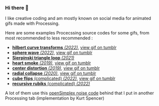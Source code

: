 ### Hi there 👋

I like creative coding and am mostly known on social media for animated gifs made with Processing.

Here are some examples Procecssing source codes for some gifs, from most recommended to less recommended :

- [**hilbert curve transforms** *(2022)*](https://gist.github.com/Bleuje/0917441d809d5eccf4ddcfc6a5b787d9), [view gif on tumblr](https://necessary-disorder.tumblr.com/post/684049569049395200)
- [**sphere wave** *(2022)*](https://gist.github.com/Bleuje/bd3e59266899687c11dbca39f1ffd7ae), [view gif on tumblr](https://necessary-disorder.tumblr.com/post/686420135511310336)
- [**Sierpinski triangle loop** *(2021)*](https://gist.github.com/Bleuje/1307e4c10898b93a25e159edbef8ea3c)
- [**heart smoke** *(2019)*](https://gist.github.com/Bleuje/020c562051ca8175e63a176487819b08), [view gif on tumblr](https://necessary-disorder.tumblr.com/post/655712545142980608)
- [**center distortion** *(2019)*](https://gist.github.com/Bleuje/093adf9143e4b84f12f1b14bd8090d8c), [view gif on tumblr](https://necessary-disorder.tumblr.com/post/183498773288)
- [**radial collapse** *(2020)*](https://gist.github.com/Bleuje/3889f5ec12645c5d4ffd24cf7f96282a), [view gif on tumblr](https://necessary-disorder.tumblr.com/post/190213558568)
- [**cube flips** (complicated) *(2022)*](https://github.com/Bleuje/cubeflips-animation), [view gif on tumblr](https://necessary-disorder.tumblr.com/post/674087417259638784)
- [**recursive rubiks** (complicated) *(2022)*](https://github.com/Bleuje/recursiverubiks)

A lot of them use this [openSimplex noise code](https://gist.github.com/Bleuje/fce86ef35b66c4a2b6a469b27163591e) behind that I put in another Processing tab (implementation by Kurt Spencer)
